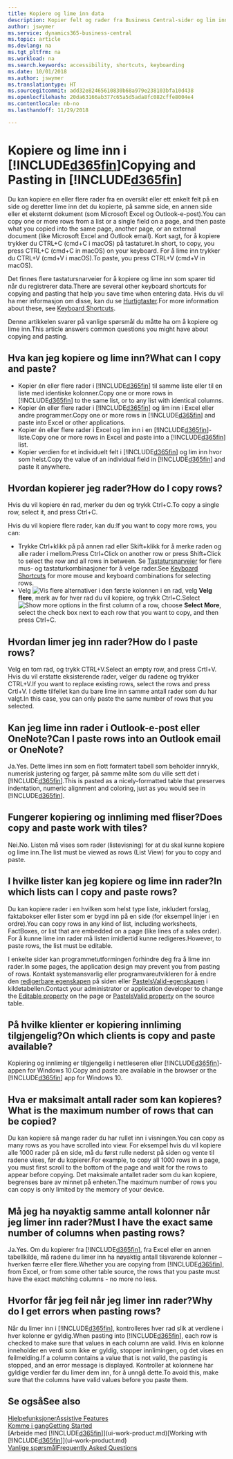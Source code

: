 ```yaml
---
title: Kopiere og lime inn data
description: Kopier felt og rader fra Business Central-sider og lim inn et annet sted.
author: jswymer
ms.service: dynamics365-business-central
ms.topic: article
ms.devlang: na
ms.tgt_pltfrm: na
ms.workload: na
ms.search.keywords: accessibility, shortcuts, keyboarding
ms.date: 10/01/2018
ms.author: jswymer
ms.translationtype: HT
ms.sourcegitcommit: add32e82465610830b68a979e238103bfa10d438
ms.openlocfilehash: 20da63166ab377c65a5d5ada8fc082cffe8004e4
ms.contentlocale: nb-no
ms.lasthandoff: 11/29/2018

---
```


# <a name="copying-and-pasting-in-included365finincludesd365finmdmd"></a><span data-ttu-id="a9d23-103">Kopiere og lime inn i [!INCLUDE[d365fin](includes/d365fin_md.md)]</span><span class="sxs-lookup"><span data-stu-id="a9d23-103">Copying and Pasting in [!INCLUDE[d365fin](includes/d365fin_md.md)]</span></span>
<span data-ttu-id="a9d23-104">Du kan kopiere en eller flere rader fra en oversikt eller ett enkelt felt på en side og deretter lime inn det du kopierte, på samme side, en annen side eller et eksternt dokument (som Microsoft Excel og Outlook-e-post).</span><span class="sxs-lookup"><span data-stu-id="a9d23-104">You can copy one or more rows from a list or a single field on a page, and then paste what you copied into the same page, another page, or an external document (like Microsoft Excel and Outlook email).</span></span> <span data-ttu-id="a9d23-105">Kort sagt, for å kopiere trykker du CTRL+C (cmd+C i macOS) på tastaturet.</span><span class="sxs-lookup"><span data-stu-id="a9d23-105">In short, to copy, you press CTRL+C (cmd+C in macOS) on your keyboard.</span></span> <span data-ttu-id="a9d23-106">For å lime inn trykker du CTRL+V (cmd+V i macOS).</span><span class="sxs-lookup"><span data-stu-id="a9d23-106">To paste, you press CTRL+V (cmd+V in macOS).</span></span>

<span data-ttu-id="a9d23-107">Det finnes flere tastatursnarveier for å kopiere og lime inn som sparer tid når du registrerer data.</span><span class="sxs-lookup"><span data-stu-id="a9d23-107">There are several other keyboard shortcuts for copying and pasting that help you save time when entering data.</span></span> <span data-ttu-id="a9d23-108">Hvis du vil ha mer informasjon om disse, kan du se [Hurtigtaster](keyboard-shortcuts.md#CopyRows).</span><span class="sxs-lookup"><span data-stu-id="a9d23-108">For more information about these, see [Keyboard Shortcuts](keyboard-shortcuts.md#CopyRows).</span></span>

<span data-ttu-id="a9d23-109">Denne artikkelen svarer på vanlige spørsmål du måtte ha om å kopiere og lime inn.</span><span class="sxs-lookup"><span data-stu-id="a9d23-109">This article answers common questions you might have about copying and pasting.</span></span>  

## <a name="what-can-i-copy-and-paste"></a><span data-ttu-id="a9d23-110">Hva kan jeg kopiere og lime inn?</span><span class="sxs-lookup"><span data-stu-id="a9d23-110">What can I copy and paste?</span></span>
-   <span data-ttu-id="a9d23-111">Kopier én eller flere rader i [!INCLUDE[d365fin](includes/d365fin_md.md)] til samme liste eller til en liste med identiske kolonner.</span><span class="sxs-lookup"><span data-stu-id="a9d23-111">Copy one or more rows in [!INCLUDE[d365fin](includes/d365fin_md.md)] to the same list, or to any list with identical columns.</span></span>
-   <span data-ttu-id="a9d23-112">Kopier én eller flere rader i [!INCLUDE[d365fin](includes/d365fin_md.md)] og lim inn i Excel eller andre programmer.</span><span class="sxs-lookup"><span data-stu-id="a9d23-112">Copy one or more rows in [!INCLUDE[d365fin](includes/d365fin_md.md)] and paste into Excel or other applications.</span></span>
-   <span data-ttu-id="a9d23-113">Kopier én eller flere rader i Excel og lim inn i en [!INCLUDE[d365fin](includes/d365fin_md.md)]-liste.</span><span class="sxs-lookup"><span data-stu-id="a9d23-113">Copy one or more rows in Excel and paste into a [!INCLUDE[d365fin](includes/d365fin_md.md)] list.</span></span>
-   <span data-ttu-id="a9d23-114">Kopier verdien for et individuelt felt i [!INCLUDE[d365fin](includes/d365fin_md.md)] og lim inn hvor som helst.</span><span class="sxs-lookup"><span data-stu-id="a9d23-114">Copy the value of an individual field in [!INCLUDE[d365fin](includes/d365fin_md.md)] and paste it anywhere.</span></span>

## <a name="how-do-i-copy-rows"></a><span data-ttu-id="a9d23-115">Hvordan kopierer jeg rader?</span><span class="sxs-lookup"><span data-stu-id="a9d23-115">How do I copy rows?</span></span>
<span data-ttu-id="a9d23-116">Hvis du vil kopiere én rad, merker du den og trykk Ctrl+C.</span><span class="sxs-lookup"><span data-stu-id="a9d23-116">To copy a single row, select it, and press Ctrl+C.</span></span>

<span data-ttu-id="a9d23-117">Hvis du vil kopiere flere rader, kan du:</span><span class="sxs-lookup"><span data-stu-id="a9d23-117">If you want to copy more rows, you can:</span></span>
-   <span data-ttu-id="a9d23-118">Trykke Ctrl+klikk på på annen rad eller Skift+klikk for å merke raden og alle rader i mellom.</span><span class="sxs-lookup"><span data-stu-id="a9d23-118">Press Ctrl+Click on another row or press Shift+Click to select the row and all rows in between.</span></span> <span data-ttu-id="a9d23-119">Se [Tastatursnarveier](keyboard-shortcuts.md#CopyRows) for flere mus- og tastaturkombinasjoner for å velge rader.</span><span class="sxs-lookup"><span data-stu-id="a9d23-119">See [Keyboard Shortcuts](keyboard-shortcuts.md#CopyRows) for more mouse and keyboard combinations for selecting rows.</span></span>
-   <span data-ttu-id="a9d23-120">Velg ![Vis flere alternativer](media/show-more-options-icon.png "Vis flere alternativer-ikonet") i den første kolonnen i en rad, velg **Velg flere**, merk av for hver rad du vil kopiere, og trykk Ctrl+C.</span><span class="sxs-lookup"><span data-stu-id="a9d23-120">Select ![Show more options](media/show-more-options-icon.png "Show more options icon") in the first column of a row, choose **Select More**, select the check box next to each row that you want to copy, and then press Ctrl+C.</span></span>

## <a name="how-do-i-paste-rows"></a><span data-ttu-id="a9d23-121">Hvordan limer jeg inn rader?</span><span class="sxs-lookup"><span data-stu-id="a9d23-121">How do I paste rows?</span></span>
<span data-ttu-id="a9d23-122">Velg en tom rad, og trykk CTRL+V.</span><span class="sxs-lookup"><span data-stu-id="a9d23-122">Select an empty row, and press Crtl+V.</span></span> <span data-ttu-id="a9d23-123">Hvis du vil erstatte eksisterende rader, velger du radene og trykker CTRL+V.</span><span class="sxs-lookup"><span data-stu-id="a9d23-123">If you want to replace existing rows, select the rows and press Crtl+V.</span></span> <span data-ttu-id="a9d23-124">I dette tilfellet kan du bare lime inn samme antall rader som du har valgt.</span><span class="sxs-lookup"><span data-stu-id="a9d23-124">In this case, you can only paste the same number of rows that you selected.</span></span>

<!-- Rows are pasted directly where your cursor is located. If you paste into an empty line, any existing subsequent lines will be moved after the pasted lines. If you paste into an existing line or lines, this will be overwritten.-->

## <a name="can-i-paste-rows-into-an-outlook-email-or-onenote"></a><span data-ttu-id="a9d23-125">Kan jeg lime inn rader i Outlook-e-post eller OneNote?</span><span class="sxs-lookup"><span data-stu-id="a9d23-125">Can I paste rows into an Outlook email or OneNote?</span></span>
<span data-ttu-id="a9d23-126">Ja.</span><span class="sxs-lookup"><span data-stu-id="a9d23-126">Yes.</span></span> <span data-ttu-id="a9d23-127">Dette limes inn som en flott formatert tabell som beholder innrykk, numerisk justering og farger, på samme måte som du ville sett det i [!INCLUDE[d365fin](includes/d365fin_md.md)].</span><span class="sxs-lookup"><span data-stu-id="a9d23-127">This is pasted as a nicely-formatted table that preserves indentation, numeric alignment and coloring, just as you would see in [!INCLUDE[d365fin](includes/d365fin_md.md)].</span></span>

## <a name="does-copy-and-paste-work-with-tiles"></a><span data-ttu-id="a9d23-128">Fungerer kopiering og innliming med fliser?</span><span class="sxs-lookup"><span data-stu-id="a9d23-128">Does copy and paste work with tiles?</span></span>
<span data-ttu-id="a9d23-129">Nei.</span><span class="sxs-lookup"><span data-stu-id="a9d23-129">No.</span></span> <span data-ttu-id="a9d23-130">Listen må vises som rader (listevisning) for at du skal kunne kopiere og lime inn.</span><span class="sxs-lookup"><span data-stu-id="a9d23-130">The list must be viewed as rows (List View) for you to copy and paste.</span></span>

## <a name="in-which-lists-can-i-copy-and-paste-rows"></a><span data-ttu-id="a9d23-131">I hvilke lister kan jeg kopiere og lime inn rader?</span><span class="sxs-lookup"><span data-stu-id="a9d23-131">In which lists can I copy and paste rows?</span></span>
<span data-ttu-id="a9d23-132">Du kan kopiere rader i en hvilken som helst type liste, inkludert forslag, faktabokser eller lister som er bygd inn på en side (for eksempel linjer i en ordre).</span><span class="sxs-lookup"><span data-stu-id="a9d23-132">You can copy rows in any kind of list, including worksheets, FactBoxes, or list that are embedded on a page (like lines of a sales order).</span></span> <span data-ttu-id="a9d23-133">For å kunne lime inn rader må listen imidlertid kunne redigeres.</span><span class="sxs-lookup"><span data-stu-id="a9d23-133">However, to paste rows, the list must be editable.</span></span>

<span data-ttu-id="a9d23-134">I enkelte sider kan programmetutformingen forhindre deg fra å lime inn rader.</span><span class="sxs-lookup"><span data-stu-id="a9d23-134">In some pages, the application design may prevent you from pasting of rows.</span></span> <span data-ttu-id="a9d23-135">Kontakt systemansvarlig eller programvareutvikleren for å endre den [redigerbare egenskapen](https://docs.microsoft.com/en-us/dynamics365/business-central/dev-itpro/developer/properties/devenv-editable-property) på siden eller [PasteIsValid-egenskapen](https://docs.microsoft.com/en-us/dynamics365/business-central/dev-itpro/developer/properties/devenv-pasteisvalid-property) i kildetabellen.</span><span class="sxs-lookup"><span data-stu-id="a9d23-135">Contact your administrator or application developer to change the [Editable property](https://docs.microsoft.com/en-us/dynamics365/business-central/dev-itpro/developer/properties/devenv-editable-property) on the page or [PasteIsValid property](https://docs.microsoft.com/en-us/dynamics365/business-central/dev-itpro/developer/properties/devenv-pasteisvalid-property) on the source table.</span></span>

## <a name="on-which-clients-is-copy-and-paste-available"></a><span data-ttu-id="a9d23-136">På hvilke klienter er kopiering innliming tilgjengelig?</span><span class="sxs-lookup"><span data-stu-id="a9d23-136">On which clients is copy and paste available?</span></span>
<span data-ttu-id="a9d23-137">Kopiering og innliming er tilgjengelig i nettleseren eller [!INCLUDE[d365fin](includes/d365fin_md.md)]-appen for Windows 10.</span><span class="sxs-lookup"><span data-stu-id="a9d23-137">Copy and paste are available in the browser or the [!INCLUDE[d365fin](includes/d365fin_md.md)] app for Windows 10.</span></span>

## <a name="what-is-the-maximum-number-of-rows-that-can-be-copied"></a><span data-ttu-id="a9d23-138">Hva er maksimalt antall rader som kan kopieres?</span><span class="sxs-lookup"><span data-stu-id="a9d23-138">What is the maximum number of rows that can be copied?</span></span>
<span data-ttu-id="a9d23-139">Du kan kopiere så mange rader du har rullet inn i visningen.</span><span class="sxs-lookup"><span data-stu-id="a9d23-139">You can copy as many rows as you have scrolled into view.</span></span> <span data-ttu-id="a9d23-140">For eksempel hvis du vil kopiere alle 1000 rader på en side, må du først rulle nederst på siden og vente til radene vises, før du kopierer.</span><span class="sxs-lookup"><span data-stu-id="a9d23-140">For example, to copy all 1000 rows in a page, you must first scroll to the bottom of the page and wait for the rows to appear before copying.</span></span> <span data-ttu-id="a9d23-141">Det maksimale antallet rader som du kan kopiere, begrenses bare av minnet på enheten.</span><span class="sxs-lookup"><span data-stu-id="a9d23-141">The maximum number of rows you can copy is only limited by the memory of your device.</span></span>

## <a name="must-i-have-the-exact-same-number-of-columns-when-pasting-rows"></a><span data-ttu-id="a9d23-142">Må jeg ha nøyaktig samme antall kolonner når jeg limer inn rader?</span><span class="sxs-lookup"><span data-stu-id="a9d23-142">Must I have the exact same number of columns when pasting rows?</span></span>
<span data-ttu-id="a9d23-143">Ja.</span><span class="sxs-lookup"><span data-stu-id="a9d23-143">Yes.</span></span> <span data-ttu-id="a9d23-144">Om du kopierer fra [!INCLUDE[d365fin](includes/d365fin_md.md)], fra Excel eller en annen tabellkilde, må radene du limer inn ha nøyaktig antall tilsvarende kolonner – hverken færre eller flere.</span><span class="sxs-lookup"><span data-stu-id="a9d23-144">Whether you are copying from [!INCLUDE[d365fin](includes/d365fin_md.md)], from Excel, or from some other table source, the rows that you paste must have the exact matching columns - no more no less.</span></span>

## <a name="why-do-i-get-errors-when-pasting-rows"></a><span data-ttu-id="a9d23-145">Hvorfor får jeg feil når jeg limer inn rader?</span><span class="sxs-lookup"><span data-stu-id="a9d23-145">Why do I get errors when pasting rows?</span></span>
<span data-ttu-id="a9d23-146">Når du limer inn i [!INCLUDE[d365fin](includes/d365fin_md.md)], kontrolleres hver rad slik at verdiene i hver kolonne er gyldig.</span><span class="sxs-lookup"><span data-stu-id="a9d23-146">When pasting into [!INCLUDE[d365fin](includes/d365fin_md.md)], each row is checked to make sure that values in each column are valid.</span></span> <span data-ttu-id="a9d23-147">Hvis en kolonne inneholder en verdi som ikke er gyldig, stopper innlimingen, og det vises en feilmelding.</span><span class="sxs-lookup"><span data-stu-id="a9d23-147">If a column contains a value that is not valid, the pasting is stopped, and an error message is displayed.</span></span> <span data-ttu-id="a9d23-148">Kontroller at kolonnene har gyldige verdier før du limer dem inn, for å unngå dette.</span><span class="sxs-lookup"><span data-stu-id="a9d23-148">To avoid this, make sure that the columns have valid values before you paste them.</span></span>


## <a name="see-also"></a><span data-ttu-id="a9d23-149">Se også</span><span class="sxs-lookup"><span data-stu-id="a9d23-149">See also</span></span>
[<span data-ttu-id="a9d23-150">Hjelpefunksjoner</span><span class="sxs-lookup"><span data-stu-id="a9d23-150">Assistive Features</span></span>](ui-accessibility.md)  
[<span data-ttu-id="a9d23-151">Komme i gang</span><span class="sxs-lookup"><span data-stu-id="a9d23-151">Getting Started</span></span>](product-get-started.md)  
<span data-ttu-id="a9d23-152">[Arbeide med [!INCLUDE[d365fin](includes/d365fin_md.md)]](ui-work-product.md)</span><span class="sxs-lookup"><span data-stu-id="a9d23-152">[Working with [!INCLUDE[d365fin](includes/d365fin_md.md)]](ui-work-product.md)</span></span>  
[<span data-ttu-id="a9d23-153">Vanlige spørsmål</span><span class="sxs-lookup"><span data-stu-id="a9d23-153">Frequently Asked Questions</span></span>](across-faq.md)  

